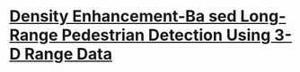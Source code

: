 # [Density Enhancement-Ba sed Long-Range Pedestrian Detection Using 3-D Range Data](https://www.mendeley.com/viewer/?fileId=65226000-3fc9-c9d3-1678-718562374a6a&documentId=e944f9b3-3312-3e4f-a6f6-7b8595e2b66e)